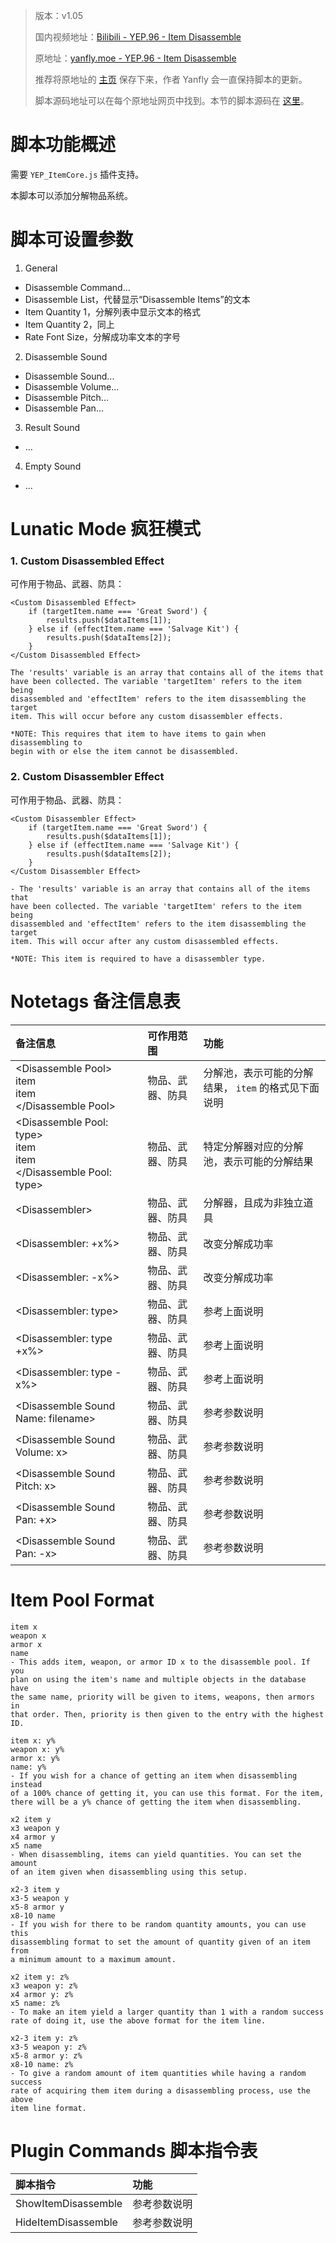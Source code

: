 > 版本：v1.05
>
> 国内视频地址：[Bilibili - YEP.96 - Item Disassemble](https://www.bilibili.com/video/av3174787/#page=101)
>
> 原地址：[yanfly.moe - YEP.96 - Item Disassemble](http://yanfly.moe/2016/04/29/yep-96-item-disassemble-rpg-maker-mv/)
> 
> 推荐将原地址的 [主页](http://yanfly.moe/yep/) 保存下来，作者 Yanfly 会一直保持脚本的更新。
> 
> 脚本源码地址可以在每个原地址网页中找到。本节的脚本源码在 [这里](https://www.dropbox.com/s/y0o80ew4uuyuewi/YEP_X_ItemDisassemble.js?dl=0)。

# 脚本功能概述

需要 `YEP_ItemCore.js` 插件支持。

本脚本可以添加分解物品系统。

# 脚本可设置参数

1. General

- Disassemble Command...
- Disassemble List，代替显示“Disassemble Items”的文本
- Item Quantity 1，分解列表中显示文本的格式
- Item Quantity 2，同上
- Rate Font Size，分解成功率文本的字号

2. Disassemble Sound

- Disassemble Sound...
- Disassemble Volume...
- Disassemble Pitch...
- Disassemble Pan...

3. Result Sound

- ...

4. Empty Sound

- ...

# Lunatic Mode 疯狂模式

### 1. Custom Disassembled Effect

可作用于物品、武器、防具：
```
<Custom Disassembled Effect>
    if (targetItem.name === 'Great Sword') {
        results.push($dataItems[1]);
    } else if (effectItem.name === 'Salvage Kit') {
        results.push($dataItems[2]);
    }
</Custom Disassembled Effect>

The 'results' variable is an array that contains all of the items that
have been collected. The variable 'targetItem' refers to the item being
disassembled and 'effectItem' refers to the item disassembling the target
item. This will occur before any custom disassembler effects.

*NOTE: This requires that item to have items to gain when disassembling to
begin with or else the item cannot be disassembled.
```

### 2. Custom Disassembler Effect

可作用于物品、武器、防具：
```
<Custom Disassembler Effect>
    if (targetItem.name === 'Great Sword') {
        results.push($dataItems[1]);
    } else if (effectItem.name === 'Salvage Kit') {
        results.push($dataItems[2]);
    }
</Custom Disassembler Effect>

- The 'results' variable is an array that contains all of the items that
have been collected. The variable 'targetItem' refers to the item being
disassembled and 'effectItem' refers to the item disassembling the target
item. This will occur after any custom disassembled effects.

*NOTE: This item is required to have a disassembler type.
```

# Notetags 备注信息表

备注信息|可作用范围|功能
:-|:-|:-
&lt;Disassemble Pool><br>item<br>item<br>&lt;/Disassemble Pool>|物品、武器、防具|分解池，表示可能的分解结果， `item` 的格式见下面说明
&lt;Disassemble Pool: type><br>item<br>item<br>&lt;/Disassemble Pool: type>|物品、武器、防具|特定分解器对应的分解池，表示可能的分解结果
&lt;Disassembler>|物品、武器、防具|分解器，且成为非独立道具
&lt;Disassembler: +x%>|物品、武器、防具|改变分解成功率
&lt;Disassembler: -x%>|物品、武器、防具|改变分解成功率
&lt;Disassembler: type>|物品、武器、防具|参考上面说明
&lt;Disassembler: type +x%>|物品、武器、防具|参考上面说明
&lt;Disassembler: type -x%>|物品、武器、防具|参考上面说明
&lt;Disassemble Sound Name: filename>|物品、武器、防具|参考参数说明
&lt;Disassemble Sound Volume: x>|物品、武器、防具|参考参数说明
&lt;Disassemble Sound Pitch: x>|物品、武器、防具|参考参数说明
&lt;Disassemble Sound Pan: +x>|物品、武器、防具|参考参数说明
&lt;Disassemble Sound Pan: -x>|物品、武器、防具|参考参数说明

# Item Pool Format

```
item x
weapon x
armor x
name
- This adds item, weapon, or armor ID x to the disassemble pool. If you
plan on using the item's name and multiple objects in the database have
the same name, priority will be given to items, weapons, then armors in
that order. Then, priority is then given to the entry with the highest ID.

item x: y%
weapon x: y%
armor x: y%
name: y%
- If you wish for a chance of getting an item when disassembling instead
of a 100% chance of getting it, you can use this format. For the item,
there will be a y% chance of getting the item when disassembling.

x2 item y
x3 weapon y
x4 armor y
x5 name
- When disassembling, items can yield quantities. You can set the amount
of an item given when disassembling using this setup.

x2-3 item y
x3-5 weapon y
x5-8 armor y
x8-10 name
- If you wish for there to be random quantity amounts, you can use this
disassembling format to set the amount of quantity given of an item from
a minimum amount to a maximum amount.

x2 item y: z%
x3 weapon y: z%
x4 armor y: z%
x5 name: z%
- To make an item yield a larger quantity than 1 with a random success
rate of doing it, use the above format for the item line.

x2-3 item y: z%
x3-5 weapon y: z%
x5-8 armor y: z%
x8-10 name: z%
- To give a random amount of item quantities while having a random success
rate of acquiring them item during a disassembling process, use the above
item line format.
```

# Plugin Commands 脚本指令表

脚本指令|功能
:-|:-
ShowItemDisassemble            |参考参数说明
HideItemDisassemble            |参考参数说明
